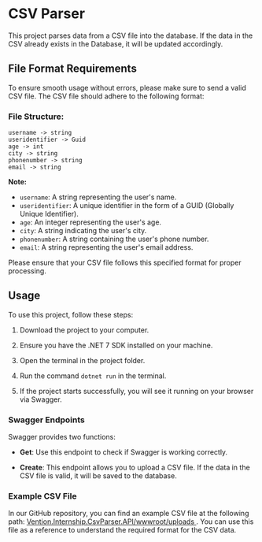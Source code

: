 # CSV Parser
This project parses data from a CSV file into the database. If the data in the CSV already exists in the Database, it will be updated accordingly.

## File Format Requirements
To ensure smooth usage without errors, please make sure to send a valid CSV file. The CSV file should adhere to the following format:

### File Structure:
```code
username -> string
useridentifier -> Guid
age -> int
city -> string
phonenumber -> string
email -> string
```

**Note:**
- `username`: A string representing the user's name.
- `useridentifier`: A unique identifier in the form of a GUID (Globally Unique Identifier).
- `age`: An integer representing the user's age.
- `city`: A string indicating the user's city.
- `phonenumber`: A string containing the user's phone number.
- `email`: A string representing the user's email address.

Please ensure that your CSV file follows this specified format for proper processing.

## Usage

To use this project, follow these steps:

1. Download the project to your computer.

2. Ensure you have the .NET 7 SDK installed on your machine.

3. Open the terminal in the project folder.

4. Run the command `dotnet run` in the terminal.

5. If the project starts successfully, you will see it running on your browser via Swagger.

### Swagger Endpoints

Swagger provides two functions:

- **Get**: Use this endpoint to check if Swagger is working correctly.

- **Create**: This endpoint allows you to upload a CSV file. If the data in the CSV file is valid, it will be saved to the database.

### Example CSV File

In our GitHub repository, you can find an example CSV file at the following path: [Vention.Internship.CsvParser.API/wwwroot/uploads
](snakes_count_10.csv). You can use this file as a reference to understand the required format for the CSV data.
